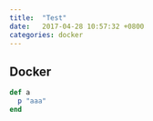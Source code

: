```yaml
---
title:  "Test"
date:   2017-04-28 10:57:32 +0800
categories: docker
---
```

## Docker

```ruby
def a
  p "aaa"
end
```
